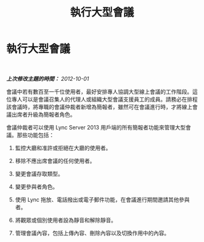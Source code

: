 ﻿---
title: 執行大型會議
TOCTitle: 執行大型會議
ms:assetid: dda611aa-c256-4175-b062-5fa64297de64
ms:mtpsurl: https://technet.microsoft.com/zh-tw/library/JJ205323(v=OCS.15)
ms:contentKeyID: 49292538
ms.date: 08/10/2015
mtps_version: v=OCS.15
ms.translationtype: HT
---

# 執行大型會議

 

_**上次修改主題的時間：** 2012-10-01_

會議中若有數百至一千位使用者，最好安排專人協調大型線上會議的工作階段。這位專人可以是會議召集人的代理人或組織大型會議支援員工的成員。請務必在排程該會議時，將專職的會議仲裁者新增為簡報者，雖然可在會議進行時，才將線上會議出席者升級為簡報者角色。

會議仲裁者可以使用 Lync Server 2013 用戶端的所有簡報者功能來管理大型會議。那些功能包括：

1.  監控大廳和准許或拒絕在大廳的使用者。

2.  移除不應出席會議的任何使用者。

3.  變更會議存取類型。

4.  變更參與者角色。

5.  使用 Lync 拖放、電話撥出或電子郵件功能，在會議進行期間邀請其他參與者。

6.  將觀眾或個別使用者設為靜音和解除靜音。

7.  管理會議內容，包括上傳內容、刪除內容以及切換作用中的內容。

